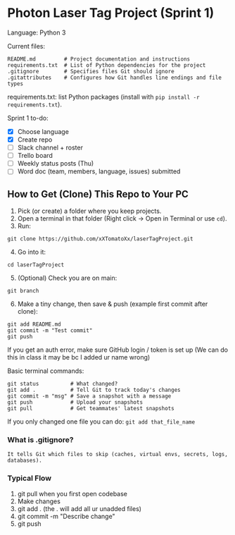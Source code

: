 # Photon Laser Tag Project (Sprint 1)

Language: Python 3

Current files:
```
README.md         # Project documentation and instructions
requirements.txt  # List of Python dependencies for the project
.gitignore        # Specifies files Git should ignore
.gitattributes    # Configures how Git handles line endings and file types
```

requirements.txt: list Python packages (install with `pip install -r requirements.txt`).

Sprint 1 to-do:
- [x] Choose language
- [x] Create repo
- [ ] Slack channel + roster
- [ ] Trello board
- [ ] Weekly status posts (Thu)
- [ ] Word doc (team, members, language, issues) submitted

## How to Get (Clone) This Repo to Your PC
1. Pick (or create) a folder where you keep projects.
2. Open a terminal in that folder (Right click -> Open in Terminal or use `cd`).
3. Run:
```
git clone https://github.com/xXTomatoXx/laserTagProject.git
```
4. Go into it:
```
cd laserTagProject
```
5. (Optional) Check you are on main:
```
git branch
```
6. Make a tiny change, then save & push (example first commit after clone):
```
git add README.md
git commit -m "Test commit"
git push
```
If you get an auth error, make sure GitHub login / token is set up (We can do this in class it may be bc I added ur name wrong)

Basic terminal commands:
```
git status          # What changed?
git add .           # Tell Git to track today's changes
git commit -m "msg" # Save a snapshot with a message
git push            # Upload your snapshots
git pull            # Get teammates' latest snapshots
```

If you only changed one file you can do: `git add that_file_name`

### What is .gitignore?
    It tells Git which files to skip (caches, virtual envs, secrets, logs, databases).

### Typical Flow
1. git pull when you first open codebase
2. Make changes
3. git add . (the . will add all ur unadded files)
4. git commit -m "Describe change"
5. git push